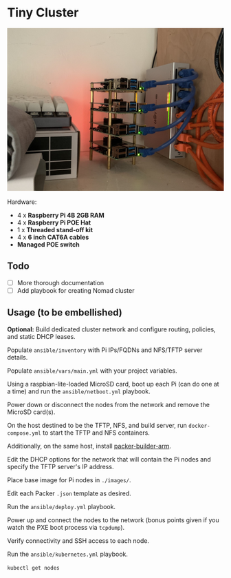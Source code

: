 # Tiny Cluster

![Closet cluster](tiny-cluster.jpg)

Hardware:
- 4 x **Raspberry Pi 4B 2GB RAM**
- 4 x **Raspberry Pi POE Hat**
- 1 x **Threaded stand-off kit**
- 4 x **6 inch CAT6A cables**
- **Managed POE switch**

## Todo

- [ ] More thorough documentation
- [ ] Add playbook for creating Nomad cluster

## Usage (to be embellished)

**Optional:** Build dedicated cluster network and configure routing, policies, and static DHCP leases.

Populate `ansible/inventory` with Pi IPs/FQDNs and NFS/TFTP server details.

Populate `ansible/vars/main.yml` with your project variables.

Using a raspbian-lite-loaded MicroSD card, boot up each Pi (can do one at a time) and run the `ansible/netboot.yml` playbook.

Power down or disconnect the nodes from the network and remove the MicroSD card(s).

On the host destined to be the TFTP, NFS, and build server, run `docker-compose.yml` to start the TFTP and NFS containers.

Additionally, on the same host, install [packer-builder-arm](https://github.com/mkaczanowski/packer-builder-arm).

Edit the DHCP options for the network that will contain the Pi nodes and specify the TFTP server's IP address.

Place base image for Pi nodes in `./images/`.

Edit each Packer `.json` template as desired.

Run the `ansible/deploy.yml` playbook.

Power up and connect the nodes to the network (bonus points given if you watch the PXE boot process via `tcpdump`).

Verify connectivity and SSH access to each node.

Run the `ansible/kubernetes.yml` playbook.

`kubectl get nodes`